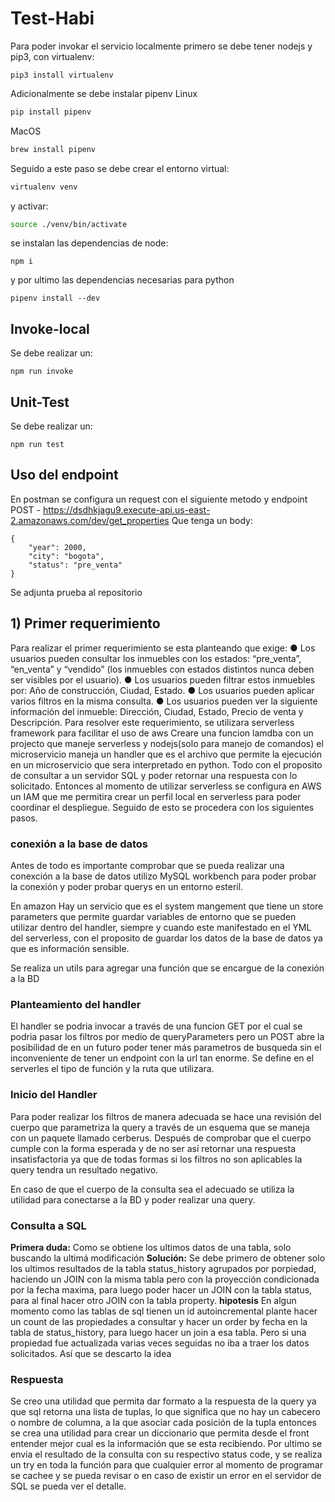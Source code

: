 # Test-Habi
Para poder invokar el servicio localmente primero se debe tener nodejs y pip3, con virtualenv:
```
pip3 install virtualenv
```
Adicionalmente se debe instalar pipenv
Linux

```bash
pip install pipenv
```

MacOS

```bash
brew install pipenv
```
Seguido a este paso se debe crear el entorno virtual:
```bash
virtualenv venv
```
y activar:
```bash
source ./venv/bin/activate
```
se instalan las dependencias de node:
```
npm i
```
y por ultimo las dependencias necesarias para python
```
pipenv install --dev
```
## Invoke-local

Se debe realizar un:

```
npm run invoke
```
## Unit-Test

Se debe realizar un:

```
npm run test
```

## Uso del endpoint
En postman se configura un request con el siguiente metodo y endpoint
POST - https://dsdhkjagu9.execute-api.us-east-2.amazonaws.com/dev/get_properties
Que tenga un body:
```
{
    "year": 2000,
    "city": "bogota",
    "status": "pre_venta" 
}
```
Se adjunta prueba al repositorio

## 1) Primer requerimiento
Para realizar el primer requerimiento se esta planteando que exige:
● Los usuarios pueden consultar los inmuebles con los estados: “pre_venta”, “en_venta” y “vendido” (los inmuebles con estados distintos nunca deben ser visibles por el usuario). 
● Los usuarios pueden filtrar estos inmuebles por: Año de construcción, Ciudad, Estado. 
● Los usuarios pueden aplicar varios filtros en la misma consulta. 
● Los usuarios pueden ver la siguiente información del inmueble: Dirección, Ciudad, Estado, Precio de venta y Descripción.
Para resolver este requerimiento, se utilizara serverless framework para facilitar el uso de aws
Creare una funcion lamdba con un projecto que maneje serverless y nodejs(solo para manejo de comandos)
el microservicio maneja un handler que es el archivo que permite la ejecución en un microservicio que sera interpretado en python. Todo con el proposito de consultar a un servidor SQL y poder retornar una respuesta con lo solicitado.
Entonces al momento de utilizar serverless se configura en AWS un IAM que me permitira crear un perfil
local en serverless para poder coordinar el despliegue. Seguido de esto se procedera con los siguientes pasos.

### conexión a la base de datos
Antes de todo es importante comprobar que se pueda realizar una conexción a la base de datos utilizo
MySQL workbench para poder probar la conexión y poder probar querys en un entorno esteril.

En amazon Hay un servicio que es el system mangement que tiene un store parameters que permite guardar 
variables de entorno que se pueden utilizar dentro del handler, siempre y cuando este manifestado en
el YML del serverless, con el proposito de guardar los datos de la base de datos ya que es información 
sensible. 

Se realiza un utils para agregar una función que se encargue de la conexión a la BD

### Planteamiento del handler
El handler se podria invocar a través de una funcion GET por el cual se podria pasar los filtros por medio de queryParameters pero un POST abre la posibilidad de en un futuro poder tener más parametros de busqueda sin el inconveniente de tener un endpoint con la url tan enorme. Se define en el serverles el tipo de función y la ruta que utilizara.

### Inicio del Handler
Para poder realizar los filtros de manera adecuada se hace una revisión del cuerpo que parametriza la query a través de un esquema que se maneja con un paquete llamado cerberus. Después de comprobar que el cuerpo cumple con la forma esperada y de no ser así retornar una respuesta insatisfactoria ya que de todas formas si los filtros no son aplicables la query tendra un resultado negativo.

En caso de que el cuerpo de la consulta sea el adecuado se utiliza la utilidad para conectarse a la BD y poder realizar una query.

### Consulta a SQL
**Primera duda:** Como se obtiene los ultimos datos de una tabla, solo buscando la ultimá modificación
**Solución:** Se debe primero de obtener solo los ultimos resultados de la tabla status_history agrupados por porpiedad, haciendo un JOIN con la misma tabla pero con la proyección condicionada por la fecha maxima, para luego poder hacer un JOIN con la tabla status, para al final hacer otro JOIN con la tabla property.
**hipotesis** En algun momento como las tablas de sql tienen un id autoincremental plante hacer un count de las propiedades a consultar y hacer un order by fecha en la tabla de status_history, para luego hacer un join a esa tabla. Pero si una propiedad fue actualizada varias veces seguidas no iba a traer los datos solicitados. Así que se descarto la idea

### Respuesta
Se creo una utilidad que permita dar formato a la respuesta de la query ya que sql retorna una lista de tuplas, lo que significa que no hay un cabecero o nombre de columna, a la que asociar cada posición de la tupla entonces se crea una utilidad para crear un diccionario que permita desde el front entender mejor cual es la información que se esta recibiendo. Por ultimo se envia el resultado de la consulta con su respectivo status code, y se realiza un try en toda la función para que cualquier error al momento de programar se cachee y se pueda revisar o en caso de existir un error en el servidor de SQL se pueda ver el detalle.


